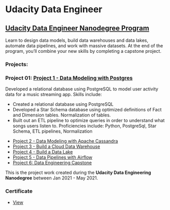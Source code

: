 # Udacity Data Engineer
## [Udacity Data Engineer Nanodegree Program](https://d20vrrgs8k4bvw.cloudfront.net/documents/en-US/Data+Engineering+Nanodegree+Program+Syllabus.pdf)

Learn to design data models, build data warehouses and data lakes, automate data pipelines, and work with massive datasets. At the end of the program, you’ll combine your new skills by completing a capstone project.

### Projects:

### Project 01: [Project 1 - Data Modeling with Postgres](./Project_01)

Developed a relational database using PostgreSQL to model user activity data for a music streaming app. Skills include:
* Created a relational database using PostgreSQL
* Developed a Star Schema database using optimized definitions of Fact and Dimension tables. Normalization of tables.
* Built out an ETL pipeline to optimize queries in order to understand what songs users listen to.
Proficiencies include: Python, PostgreSql, Star Schema, ETL pipelines, Normalization

- [Project 2 - Data Modeling with Apache Cassandra](./Project_02)
- [Project 3 - Build a Cloud Data Warehouse](./Project_03)
- [Project 4 - Build a Data Lake](./Project_04)
- [Project 5 - Data Pipelines with Airflow](./Project_05)
- [Project 6: Data Engineering Capstone](./Project_06)

This is the project work created during the  **Udacity Data Engineering Nanodegree** between Jan 2021 - May 2021.

### Certificate

- [View](TBD)
